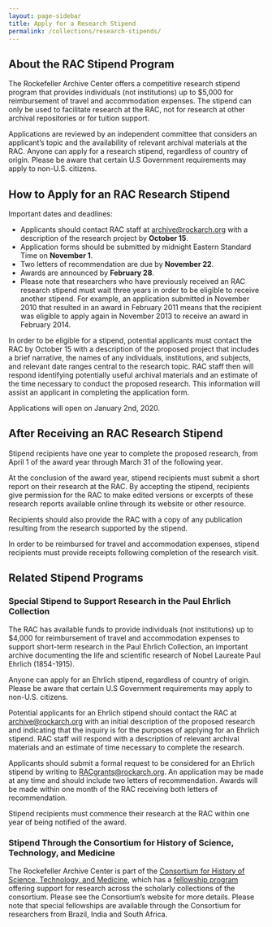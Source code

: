 ```yaml
---
layout: page-sidebar
title: Apply for a Research Stipend
permalink: /collections/research-stipends/
---
```


## About the RAC Stipend Program

The Rockefeller Archive Center offers a competitive research stipend program that provides individuals (not institutions) up to $5,000 for reimbursement of travel and accommodation expenses.  The stipend can only be used to facilitate research at the RAC, not for research at other archival repositories or for tuition support.

Applications are reviewed by an independent committee that considers an applicant’s topic and the availability of relevant archival materials at the RAC. Anyone can apply for a research stipend, regardless of country of origin. Please be aware that certain U.S Government requirements may apply to non-U.S. citizens.

## How to Apply for an RAC Research Stipend

Important dates and deadlines:

- Applicants should contact RAC staff at [archive@rockarch.org](mailto:archive@rockarch.org) with a description of the research project by **October 15**.
-	Application forms should be submitted by midnight Eastern Standard Time on **November 1**.
-	Two letters of recommendation are due by **November 22**.
-	Awards are announced by **February 28**.
-	Please note that researchers who have previously received an RAC research stipend must wait three years in order to be eligible to receive another stipend. For example, an application submitted in November 2010 that resulted in an award in February 2011 means that the recipient was eligible to apply again in November 2013 to receive an award in February 2014.

In order to be eligible for a stipend, potential applicants must contact the RAC by October 15 with a description of the proposed project that includes a brief narrative, the names of any individuals, institutions, and subjects, and relevant date ranges central to the research topic. RAC staff then will respond identifying potentially useful archival materials and an estimate of the time necessary to conduct the proposed research. This information will assist an applicant in completing the application form.

Applications will open on January 2nd, 2020.

<!-- <button class="rac-orange-button">I've read the requirements and want to submit an application</button> -->

## After Receiving an RAC Research Stipend

Stipend recipients have one year to complete the proposed research, from April 1 of the award year through March 31 of the following year.

At the conclusion of the award year, stipend recipients must submit a short report on their research at the RAC. By accepting the stipend, recipients give permission for the RAC to make edited versions or excerpts of these research reports available online through its website or other resource.

Recipients should also provide the RAC with a copy of any publication resulting from the research supported by the stipend.

In order to be reimbursed for travel and accommodation expenses, stipend recipients must provide receipts following completion of the research visit.

## Related Stipend Programs

### Special Stipend to Support Research in the Paul Ehrlich Collection

The RAC has available funds to provide individuals (not institutions) up to $4,000 for reimbursement of travel and accommodation expenses to support short-term research in the Paul Ehrlich Collection, an important archive documenting the life and scientific research of Nobel Laureate Paul Ehrlich (1854-1915).

Anyone can apply for an Ehrlich stipend, regardless of country of origin. Please be aware that certain U.S Government requirements may apply to non-U.S. citizens.

Potential applicants for an Ehrlich stipend should contact the RAC at [archive@rockarch.org](mailto:archive@rockarch.org) with an initial description of the proposed research and indicating that the inquiry is for the purposes of applying for an Ehrlich stipend. RAC staff will respond with a description of relevant archival materials and an estimate of time necessary to complete the research.

Applicants should submit a formal request to be considered for an Ehrlich stipend by writing to [RACgrants@rockarch.org](mailto:RACgrants@rockarch.org). An application may be made at any time and should include two letters of recommendation. Awards will be made within one month of the RAC receiving both letters of recommendation.

Stipend recipients must commence their research at the RAC within one year of being notified of the award.

### Stipend Through the Consortium for History of Science, Technology, and Medicine

The Rockefeller Archive Center is part of the [Consortium for History of Science, Technology, and Medicine](https://www.chstm.org/), which has a [fellowship program](https://www.chstm.org/fellowships/chstm-fellowships)
offering support for research across the scholarly collections of the consortium. Please see the Consortium’s website for more details.  Please note that special fellowships are available through the Consortium for researchers from Brazil, India and South Africa.
